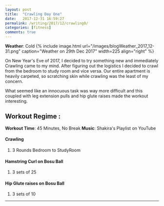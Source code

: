```yaml
---
layout: post
title:  "Crawling Day One"
date:   2017-12-31 16:59:27
permalink: /writing/2017/12/crawling0/
categories: [fitness]
comments: true
---
```

**Weather**: Cold
{% include image.html url="/images/blogWeather_2017_12-31.png"
caption="Weather on 29th Dec 2017" width=225 align="right" %}

On New Year's Eve of 2017, I decided to try something new and immediately  Crawling came to my mind. After figuring out the logistics I decided to crawl from the bedroom to study room and vice versa. Our entire apartment is heavily carpeted, so scratching skin while crawling was the least of my concern.

What seemed like an innocuous task was way more difficult and this coupled with leg extension pulls and hip glute raises made the workout interesting.


Workout Regime :
-------------
**Workout Time**: 45 Minutes, No Break
**Music**: Shakira's Playlist on YouTube


#### **Crawling**
1. 3 Rounds Bedroom to StudyRoom

#### **Hamstring Curl on Bosu Ball**
1. 3 sets of 25

#### **Hip Glute raises on Bosu Ball**
1. 3 sets of 10

----------










































































































































































































































































































































































































































